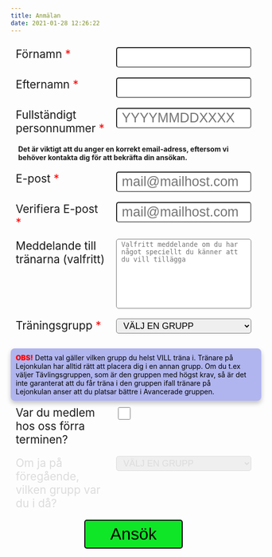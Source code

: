 ```yaml
---
title: Anmälan
date: 2021-01-28 12:26:22
---
```


<!-- <h3>
Anmälan är inte öppen än för allmänheten, vänligen återkom senare till denna sida, då kommer du att hitta ett
anmälningsformulär här.
</h3> -->

<script defer>
const endpoint = 'http://sti-starcraft.org:3000/graphql';
var members;

if (window.location.href.startsWith('https')) {
  setTimeout(() => {
    const box = document.getElementById('registerContainer');
    box.innerHTML = '';
  
    const link = document.createElement('a');
    link.setAttribute('href', 'http://tinyurl.com/mruz5vdj');
    link.setAttribute('target', '_blank');
    link.innerText = 'Klicka här för att komma till anmälningsformuläret';
    link.style.fontSize = '25px';
  
    box.appendChild(link);
  }, 100);
}

const validateEmail = email => {
  const regex = /[^\s@]+@[^\s@]+\.[^\s@]+/;
  return !!(email.match(regex) && email.match(regex).length === 1 && email.match(regex)[0] === email);
}

const validateSSN = ssn => {
  const allowedSSNRegexPatterns = [
    /[0-9]{10,10}/g, // YYMMDDXXXX
    /[0-9]{12,12}/g, // YYYYMMDDXXXX
    /[0-9]{8,8}-[0-9]{4,4}/g, // YYYYMMDD-XXXX
    /[0-9]{6,6}-[0-9]{4,4}/g // YYMMDD-XXXX
  ];
  return allowedSSNRegexPatterns.some(regex =>
    ssn.match(regex) &&
    ssn.match(regex).length === 1 &&
    ssn.match(regex)[0] === ssn
  );
}

function submitMember(firstName, lastName, ssn, email, trainingGroup, memberLastTerm = 0, lastTermTrainingGroup = '', message = '') {
    message = message.replaceAll('\n', ' ');

    const query =
    `mutation {
      addMember(
        firstName:"${firstName}"
        lastName:"${lastName}"
        ssn:"${ssn}"
        message:"${message}"
        email:"${email}"
        trainingGroup:"${trainingGroup}"
        memberLastTerm:${memberLastTerm}
        lastTermTrainingGroup:"${lastTermTrainingGroup}"
      ) {
        id
        firstName
        lastName
        ssn
        email
        message
        trainingGroup
        memberLastTerm
        lastTermTrainingGroup
      }
    }`;
  return fetch(endpoint, {
    method: 'POST',
    headers: {
      'Content-Type': 'application/json',
      'Accept': 'application/json',
    },
    body: JSON.stringify({ query })
  }).then(r => r.json()).then(resp => {
    if (resp && resp.data && resp.data.addMember && resp.data.addMember.firstName && resp.data.addMember.lastName) {
      // Success
      document.getElementById('successBox').style.display = 'block';
      document.getElementById('signupForm').style.display = 'none';
    } else {
      document.getElementById('failBox').style.display = 'block';
      document.getElementById('signupForm').style.display = 'none';
      document.querySelector('#failBox p').innerHTML = JSON.stringify(resp, null, 4);
      console.error(resp);
    }
    window.scrollTo(0,0);
  }).catch(err => {
    document.getElementById('failBox').style.display = 'block';
    document.getElementById('signupForm').style.display = 'none';
    document.querySelector('#failBox p').innerHTML = JSON.stringify(err, null, 4);
    window.scrollTo(0,0);
    console.error(err);
  });
}

function fetchAllSubmissions() {
    var query = `query {
    members {
      id
      firstName
      lastName
      ssn
      trainingGroup
      submissionDate
    }
  }`;
  fetch(endpoint, {
    method: 'POST',
    headers: {
      'Content-Type': 'application/json',
      'Accept': 'application/json',
    },
    body: JSON.stringify({
      query
    })
  }).then(r => r.json()).then(resp => {
    console.log('data returned:', resp);
    members = resp.data.members;

    /* const nyborjare_count = members.filter(x => x.trainingGroup === 'Nybörjargruppen').length;
    const fortsattare_count = members.filter(x => x.trainingGroup === 'Fortsättargruppen').length;
    const avancerade_count = members.filter(x => x.trainingGroup === 'AvanceradeGruppen').length;
    const tavling_count = members.filter(x => x.trainingGroup === 'Tävlingsgruppen').length;
    const morgon_count = members.filter(x => x.trainingGroup === 'MorgonFörmiddag').length;

    document.querySelector('#trainingGroup option:nth-child(2)').innerText += ` (${nyborjare_count} anmälda)`;
    document.querySelector('#trainingGroup option:nth-child(3)').innerText += ` (${fortsattare_count} anmälda)`;
    document.querySelector('#trainingGroup option:nth-child(4)').innerText += ` (${avancerade_count} anmälda)`;
    document.querySelector('#trainingGroup option:nth-child(5)').innerText += ` (${tavling_count} anmälda)`;
    document.querySelector('#trainingGroup option:nth-child(6)').innerText += ` (${morgon_count} anmälda)`; */
  }).catch(console.error);
}

function setListeners() {
  // VALIDATE EMAIL
  [...document.querySelectorAll('#mail1, #mail2')].forEach(x => {
    console.log(x)
    x.addEventListener('change', ev => {
      const email1 = document.getElementById('mail1').value;
      const email2 = document.getElementById('mail2').value;
      if (email1 !== email2) {
        document.getElementById('emailErrorMessage').style.display = 'block';
        document.querySelector('#emailErrorMessage div').innerText = 'Mail-adresserna stämmer inte överens med varandra';
        document.getElementById('mail1').style.backgroundColor = '#ffd8d8';
        document.getElementById('mail2').style.backgroundColor = '#ffd8d8';
      } else {
        document.getElementById('emailErrorMessage').style.display = 'none';
        document.getElementById('mail1').style.backgroundColor = 'white';
        document.getElementById('mail2').style.backgroundColor = 'white';
      }
    })
  });
  document.getElementById('trainingGroup').addEventListener('change', ev => {
    if (document.getElementById('trainingGroup').value !== 'none') {
      document.getElementById('trainingGroupDescription').style.display = 'block';

      /* <option value="Nybörjargruppen">Nybörjargruppen</option>
      <option value="Fortsättargruppen">Fortsättargruppen</option>
      <option value="AvanceradeGruppen">Avancerade gruppen</option>
      <option value="Tävlingsgruppen">Tävlingsgruppen</option>
      <option value="MorgonFörmiddag">Endast morgon/förmiddag</option> */

      if (document.getElementById('trainingGroup').value === 'Nybörjargruppen') {
        document.querySelector('#trainingGroupDescription div').innerHTML =
        `<strong>NYBÖRJARGRUPPEN:</strong> Ingen tidigare erfarenhet krävs. Här lär man sig thaiboxning från grunden, steg för steg, av våra duktiga instruktörer. Det spelar ingen roll vilken form du är i, alla är välkomna att komma och lära sig muay thai hos oss! <strong>Som nybörjare får du provträna gratis första veckan innan du bestämmer dig ifall du vill fortsätta eller inte.</strong>`;
      } else if (document.getElementById('trainingGroup').value === 'Fortsättargruppen') {
        document.querySelector('#trainingGroupDescription div').innerHTML =
        `<strong>FORTSÄTTARGRUPPEN:</strong> För den som har lite erfarenhet men fortfarande är ganska ny inom sporten. Minst 1-2 terminers erfarenhet av thaiboxning. Den naturliga fortsättningen för den som redan tränat i nybörjargruppen.`;
      } else if (document.getElementById('trainingGroup').value === 'AvanceradeGruppen') {
        document.querySelector('#trainingGroupDescription div').innerHTML =
        `<strong>AVANCERADE GRUPPEN:</strong> För dig som är erfaren av thaiboxning och klarar av att hålla en avancerad nivå. Du ska behärska alla thaiboxningstekniker och vara bekväm med sparringmoment och hård träning.`;
      } else if (document.getElementById('trainingGroup').value === 'Tävlingsgruppen') {
        document.querySelector('#trainingGroupDescription div').innerHTML =
        `<strong>TÄVLINGSGRUPPEN:</strong> I tävlingsgruppen tävlar man. Det är hårda krav på medlemmar i denna gruppen. Du måste få godkänt av en tränare för att få träna i denna gruppen, för att säkerställa att du är redo. Du har mycket hög närvaro på klubben och tar stort eget ansvar för din utveckling & din fysik. Vid undermålig prestation får du byta grupp - det är ingen lek i denna grupp.`;
      } else if (document.getElementById('trainingGroup').value === 'MorgonFörmiddag') {
        document.querySelector('#trainingGroupDescription div').innerHTML =
        `<strong>MORGON/FÖRMIDDAGS-GRUPPEN:</strong> Detta är ett alternativ för dig som kan tänka dig att ENDAST träna på morgonen/förmiddagen, INTE standardpassen som är på kvällar/eftermiddag. Se schemat. Notera att dessa pass är fripass och inte ledda av instruktörer. Du som väljer detta får betala en reducerad terminsavgift.`;
      } else {
        document.getElementById('trainingGroupDescription').style.display = 'none';
      }
    } else {
      document.getElementById('trainingGroupDescription').style.display = 'none';
    }
  });
  document.getElementById('memberLastTerm').addEventListener('change', ev => {
    let checked = document.getElementById('memberLastTerm').checked;
    if (checked) {
      document.getElementById('lastTermMembership').classList.remove('disabled');
    } else {
      document.querySelector('#lastTermMembership select').value = 'none';
      document.getElementById('lastTermMembership').classList.add('disabled');
    }
  });
  // SUBMIT BUTTON
  document.getElementById('submitButton').addEventListener('click', ev => {
    let message = '';
    let errorFound = false;

    if (!document.getElementById('firstName').value) {
      message += 'Förnamn saknas\n';
      errorFound = true;
    }
    if (!document.getElementById('lastName').value) {
      message += 'Efternamn saknas\n';
      errorFound = true;
    }
    if (!document.getElementById('ssn').value) {
      message += 'Personnummer saknas\n';
      errorFound = true;
    } else if (!validateSSN(document.getElementById('ssn').value)) {
      message += 'Personnummer har felaktigt format\n';
      errorFound = true;
    }
    if (!document.getElementById('mail1').value || !document.getElementById('mail2').value) {
      message += 'E-post saknas\n';
      errorFound = true;
    } else if (document.getElementById('mail1').value !== document.getElementById('mail2').value) {
      message += 'E-post-adresserna stämmer inte överens med varandra\n';
      errorFound = true;
    } else if (!validateEmail(document.getElementById('mail1').value)) {
      message += 'Email-adressen har ett felaktigt format\n';
      errorFound = true;
    }
    if (!document.getElementById('trainingGroup').value || document.getElementById('trainingGroup').value === 'none') {
      message += 'Träningsgrupp saknas\n';
      errorFound = true;
    }
    if (document.getElementById('memberLastTerm').checked) {
      if (!document.getElementById('trainingGroup2').value || document.getElementById('trainingGroup2').value === 'none') {
        message += 'Träningsgrupp förra terminen saknas\n';
        errorFound = true;
      }
    }

    if (errorFound) {
      document.getElementById('mainErrorMessage').style.display = 'block';
      document.querySelector('#mainErrorMessage div').innerText = message;
    } else {
      // Submit

      document.getElementById('submitButton').setAttribute('disabled', '');

      document.getElementById('mainErrorMessage').style.display = 'none';
      document.querySelector('#mainErrorMessage div').innerText = '';
      submitMember(
        document.getElementById('firstName').value,
        document.getElementById('lastName').value,
        document.getElementById('ssn').value,
        document.getElementById('mail1').value,
        document.getElementById('trainingGroup').value,
        document.getElementById('memberLastTerm').checked ? 1 : 0,
        document.getElementById('trainingGroup2').value === 'none' ? '': document.getElementById('trainingGroup2').value,
        document.getElementById('memberMessage').value
      ).then(() => {
        document.getElementById('submitButton').removeAttribute('disabled');
      })
    }
  });
}

document.addEventListener("DOMContentLoaded", function(){
  fetchAllSubmissions();
  setListeners();
});

</script>

<style>
    #signup {
        width: 100%;
        margin-top: 15px;
    }
    #signup .signup__row {
        display: flex;
        flex-direction: row;
        flex-wrap: nowrap;
        align-items: flex-start;
        align-content: center;
        justify-content: center;
    }
    #signup .signup__row.info, #signup .signup__row.error {
      display: block;
      border-radius: 8px;
      box-shadow: 0 5px 10px #0000003d;
      color: black;
    }
    #signup .signup__row.disabled {
      pointer-events: none;
      user-select: none;
      color: gainsboro;
    }
    #signup .signup__row.disabled select {
      border-color: gainsboro;
      color: gainsboro;
    }
    #signup .signup__row.info {
      background: #b0b5ef;
    }
    #signup .signup__row.error {
      background: #ffd8d8;
    }
    #signup .signup__row .signup__column {
        padding: 10px;
    }
    #signup span.mandatory {
        color: red;
    }
    #signup span.mandatory:before {
        content: '*'
    }
    #signup .signup__row .signup__column:first-child {
        font-size: 1.6em;
        width: 40%;
    }
    #signup .signup__row .signup__column:last-child {
        font-size: 1.6em;
        width: 60%;
        padding-right: 20px;
    }
    #signup .signup__row .signup__column.double.center {
        text-align: center;
    }
    #signup .signup__row .signup__column.double {
      width: calc(100% - 40px);
    }
    #signup .signup__row .signup__column input[type=text] {
        font-size: 1.2em;
        width: 100%;
        border-radius: 5px;
        padding: 3px 10px;
    }
    #signup .signup__row .signup__column textarea {
        font-size: 0.6em;
        width: 100%;
        height: 140px;
        border-radius: 5px;
        padding: 3px 10px;
        resize: none;
    }
    #signup .signup__row .signup__column select {
        width: 100%;
        border-radius: 5px;
        padding: 3px 10px;
        font-size: 0.8em;
    }
    #signup .signup__row .signup__column input[type=checkbox] {
        width: 25px;
        height: 25px;
    }
    #signup #submitButton {
        font-size: 1.5em;
        padding: 8px 50px;
        outline: none;
        border: 2px solid black;
        border-radius: 5px;
        outline: none;
        background-color: #0fe628;
        cursor: pointer;
    }
    #signup #submitButton:hover {
        background-color: #98ffa4;
    }
    #signup #submitButton {
        font-size: 1.5em;
        padding: 8px 50px;
        outline: none;
        border: 2px solid black;
        border-radius: 5px;
        outline: none;
        background-color: #0fe628;
        cursor: pointer;
    }
    #successBox, #failBox {
      text-align: center;
    }
    #successBox h3 {
      font-size: 2em;
    }
    #successBox p {
      font-size: 1.3em;
    }
    #successBox #checkboxContainer {
      text-align: center;
    }
    #successBox #checkboxContainer svg {
      width: 250px;
      height: 250px;
      fill: #3bce3b;
      border: 10px solid #3bce3b;
      border-radius: 50%;
      padding: 20px;
      filter: drop-shadow(2px 4px 6px gainsboro);
    }
</style>

<div id="registerContainer">
  <div id="successBox" style="display: none;">
    <div id="checkboxContainer">
      <svg xmlns="http://www.w3.org/2000/svg" width="24" height="24" viewBox="0 0 24 24"><path d="M20.285 2l-11.285 11.567-5.286-5.011-3.714 3.716 9 8.728 15-15.285z"/></svg>
    </div>
    <h3>
      Tack för din anmälan!
    </h3>
    <p>
      Du är härmed anmäld och bör ha fått ett automatiskt bekräftelse-mail till epost-adressen du angav. Vänligen anmäl dig inte mer gång än en.
    </p>
  </div>
  <div id="failBox" style="display: none;">
    <h3>
      Något gick fel med din anmälan
    </h3>
    <p></p>
  </div>
  <form action="javascript:void(0);" id="signupForm">
    <div id="signup">
        <div class="signup__row">
            <div class="signup__column">
                Förnamn <span class="mandatory"></span>
            </div>
            <div class="signup__column">
                <input type="text" id="firstName" maxlength="55" />
            </div>
        </div>
        <div class="signup__row">
            <div class="signup__column">
                Efternamn <span class="mandatory"></span>
            </div>
            <div class="signup__column">
                <input type="text" id="lastName" maxlength="55" />
            </div>
        </div>
        <div class="signup__row">
            <div class="signup__column">
                Fullständigt personnummer <span class="mandatory"></span>
            </div>
            <div class="signup__column">
                <input type="text" id="ssn" maxlength="55" placeholder="YYYYMMDDXXXX" />
            </div>
        </div>
        <div class="signup__row">
            <div class="signup__column double" style="font-size: 1em">
                <strong>Det är viktigt att du anger en korrekt email-adress, eftersom vi behöver kontakta dig för att bekräfta din ansökan.</strong>
            </div>
        </div>
        <div class="signup__row">
            <div class="signup__column">
                E-post <span class="mandatory"></span>
            </div>
            <div class="signup__column">
                <input type="text" id="mail1" maxlength="55" placeholder="mail@mailhost.com" />
            </div>
        </div>
        <div class="signup__row">
            <div class="signup__column">
                Verifiera E-post <span class="mandatory"></span>
            </div>
            <div class="signup__column">
                <input type="text" id="mail2" maxlength="55" placeholder="mail@mailhost.com" />
            </div>
        </div>
        <div class="signup__row error" style="display: none;" id="emailErrorMessage">
            <div class="signup__column double" style="font-size: 1em">
            </div>
        </div>
        <div class="signup__row">
            <div class="signup__column">
                Meddelande till tränarna (valfritt)
            </div>
            <div class="signup__column">
                <textarea id="memberMessage" maxlength="450" placeholder="Valfritt meddelande om du har något speciellt du känner att du vill tillägga"></textarea>
            </div>
        </div>
        <div class="signup__row">
            <div class="signup__column">
                Träningsgrupp <span class="mandatory"></span>
            </div>
            <div class="signup__column">
                <select id="trainingGroup">
                    <option value="none">VÄLJ EN GRUPP</option>
                    <option value="Nybörjargruppen">Nybörjargruppen</option>
                    <option value="Fortsättargruppen">Fortsättargruppen</option>
                    <option value="AvanceradeGruppen">Avancerade gruppen</option>
                    <option value="Tävlingsgruppen">Tävlingsgruppen</option>
                    <option value="MorgonFörmiddag">Endast morgon/förmiddag</option>
                </select>
            </div>
        </div>
        <div class="signup__row">
            <div class="signup__column double" style="font-size: 1em" id="chosenGroupInfo"></div>
        </div>
        <div class="signup__row info" id="trainingGroupDescription" style="display: none; margin-bottom: 10px;">
            <div class="signup__column double" style="font-size: 1em"></div>
        </div>
        <div class="signup__row info">
            <div class="signup__column double" style="font-size: 1em">
                <span style="font-weight: 900; color: red;">OBS!</span> Detta val gäller vilken grupp du helst VILL träna i. Tränare på Lejonkulan har alltid rätt att placera dig i en annan grupp. Om du t.ex väljer Tävlingsgruppen, som är den gruppen med högst krav, så är det inte garanterat att du får träna i den gruppen ifall tränare på Lejonkulan anser att du platsar bättre i Avancerade gruppen.
            </div>
        </div>
        <div class="signup__row">
            <div class="signup__column">
                Var du medlem hos oss förra terminen?
            </div>
            <div class="signup__column">
                <input type="checkbox" id="memberLastTerm" />
            </div>
        </div>
        <div class="signup__row disabled" id="lastTermMembership">
            <div class="signup__column">
                Om ja på föregående, vilken grupp var du i då?
            </div>
            <div class="signup__column">
                <select id="trainingGroup2">
                    <option value="none">VÄLJ EN GRUPP</option>
                    <option value="Nybörjargruppen">Nybörjargruppen</option>
                    <option value="Fortsättargruppen">Fortsättargruppen</option>
                    <option value="AvanceradeGruppen">Avancerade gruppen</option>
                    <option value="Tävlingsgruppen">Tävlingsgruppen</option>
                    <option value="MorgonFörmiddag">Endast morgon/förmiddag</option>
                </select>
            </div>
        </div>
        <div class="signup__row error" style="display: none;" id="mainErrorMessage">
            <div class="signup__column double" style="font-size: 1em">
            </div>
        </div>
        <div class="signup__row">
            <div class="signup__column double center">
                <button id="submitButton">
                    Ansök
                </button>
            </div>
        </div>
    </div>
  </form>
</div>

